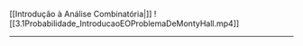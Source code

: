 [[Introdução à Análise Combinatória|]]
![[3.1Probabilidade_IntroducaoEOProblemaDeMontyHall.mp4]]

---